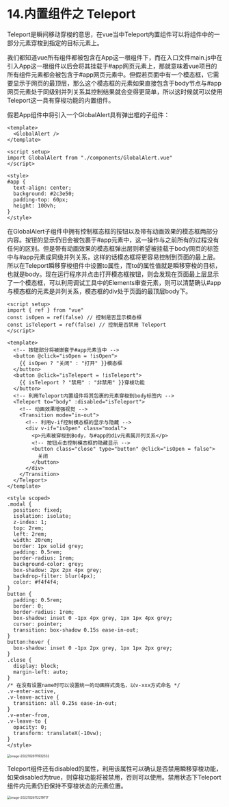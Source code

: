# 14.内置组件之 Teleport

Teleport是瞬间移动穿梭的意思，在vue当中Teleport内置组件可以将组件中的一部分元素穿梭到指定的目标元素上。

我们都知道vue所有组件都被包含在App这一根组件下，而在入口文件main.js中在引入App这一根组件以后会将其挂载于#app网页元素上，那就意味着vue项目的所有组件元素都会被包含于#app网页元素中。但假若页面中有一个模态框，它需要显示于网页的最顶层，那么这个模态框的元素如果直接包含于body节点与#app网页元素处于同级别并列关系其控制结果就会变得更简单，所以这时候就可以使用Teleport这一具有穿梭功能的内置组件。

假若App组件中将引入一个GlobalAlert具有弹出框的子组件：

```vue
<template>
  <GlobalAlert />
</template>

<script setup>
import GlobalAlert from "./components/GlobalAlert.vue"
</script>

<style>
#app {
  text-align: center;
  background: #2c3e50;
  padding-top: 60px;
  height: 100vh;
}
</style>
```

在GlobalAlert子组件中拥有控制框态框的按钮以及带有动画效果的模态框两部分内容。按钮的显示仍旧会被包裹于#app元素中，这一操作与之前所有的过程没有任何的区别。但是带有动画效果的模态框弹出层则希望被挂载于body网页的标签中与#app元素成同级并列关系，这样的话模态框将更容易控制到页面的最上层。所以在Teleport瞬移穿梭组件中设置to属性，而to的属性值就是瞬移穿梭的目标，也就是body。现在运行程序并点击打开模态框按钮，则会发现在页面最上层显示了一个模态框，可以利用调试工具中的Elements审查元素，则可以清楚确认#app与模态框的元素是并列关系，模态框的div处于页面的最顶层body下。

```vue
<script setup>
import { ref } from "vue"
const isOpen = ref(false) // 控制是否显示模态框
const isTeleport = ref(false) // 控制是否禁用 Teleport
</script>

<template>
  <!-- 按钮部分将被嵌套于#app元素当中 -->
  <button @click="isOpen = !isOpen">
    {{ isOpen ? "关闭" : "打开" }}模态框
  </button>
  <button @click="isTeleport = !isTeleport">
    {{ isTeleport ? "禁用" : "非禁用" }}穿梭功能
  </button>
  <!-- 利用Teleport内置组件将其包裹的元素穿梭到body标签内 -->
  <Teleport to="body" :disabled="isTeleport">
    <!-- 动画效果增强视觉 -->
    <Transition mode="in-out">
      <!-- 利用v-if控制模态框的显示与隐藏 -->
      <div v-if="isOpen" class="modal">
        <p>元素被穿梭到Body，与#app的div元素属并列关系</p>
        <!-- 按钮点击控制模态框的隐藏显示 -->
        <button class="close" type="button" @click="isOpen = false">
          关闭
        </button>
      </div>
    </Transition>
  </Teleport>
</template>

<style scoped>
.modal {
  position: fixed;
  isolation: isolate;
  z-index: 1;
  top: 2rem;
  left: 2rem;
  width: 20rem;
  border: 1px solid grey;
  padding: 0.5rem;
  border-radius: 1rem;
  background-color: grey;
  box-shadow: 2px 2px 4px grey;
  backdrop-filter: blur(4px);
  color: #f4f4f4;
}
button {
  padding: 0.5rem;
  border: 0;
  border-radius: 1rem;
  box-shadow: inset 0 -1px 4px grey, 1px 1px 4px grey;
  cursor: pointer;
  transition: box-shadow 0.15s ease-in-out;
}
button:hover {
  box-shadow: inset 0 -1px 2px grey, 1px 1px 2px grey;
}
.close {
  display: block;
  margin-left: auto;
}
/* 在没有设置name时可以设置统一的动画样式类名，以v-xxx方式命名 */
.v-enter-active,
.v-leave-active {
  transition: all 0.25s ease-in-out;
}
.v-enter-from,
.v-leave-to {
  opacity: 0;
  transform: translateX(-10vw);
}
</style>

```

<img src="http://qn.chinavanes.com/qiniu_picGo/image-20221026111932532.png" alt="image-20221026111932532" style="zoom:50%;" />

Teleport组件还有disabled的属性，利用该属性可以确认是否禁用瞬移穿梭功能，如果disabled为true，则穿梭功能将被禁用，否则可以使用。禁用状态下Teleport组件内元素仍旧保持不穿梭状态的元素位置。

<img src="http://qn.chinavanes.com/qiniu_picGo/image-20221026112219717.png" alt="image-20221026112219717" style="zoom:50%;" />

